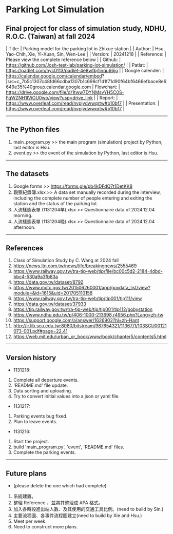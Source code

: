# Parking Lot Simulation
## Final project for class of simulation study, NDHU, R.O.C. (Taiwan) at fall 2024

| Title:           | Parking model for the parking lot in Zhixue station           |
| Author:          | Hsu, Yao-Chih, Xie, Yi-Xuan, Sin, Wen-Lee                     |
| Version:         | 20241218                                                      |
| Reference:       | Please view the complete reference below                      |
| Github:          | https://github.com/Josh-test-lab/parking-lot-simulation/      |
| Patlat:          | https://padlet.com/hyc0113/padlet-4e8wfbj1inqu66jo            |
| Google calender: | https://calendar.google.com/calendar/embed?                   |src=c_7b5c1307c48fd66cdba1307b1c698cf1d1f71d90f64bf6466efbace8e6649e35%40group.calendar.google.com
| Flowchart:       | https://drive.google.com/file/d/1tww7DYNMsvYH5C0S-FqWZNH1lViOU0wo/view?usp=drive_link                                                                     |
| Report:          | https://www.overleaf.com/read/nvpjvdwwqrtw#b10bf7             |
| Presentation:    | https://www.overleaf.com/read/nvpjvdwwqrtw#b10bf7             |

--------------------------------------------------------------------------------------
## The Python files
1. main_program.py >> the main program (simulation) project by Python, last editor is Hsu.
2. event.py        >> the event of the simulation by Python, last editor is Hsu.

--------------------------------------------------------------------------------------
## The datasets
1. Google forms                 >> https://forms.gle/pb4kDFdQ7t1DetKK8
2. 觀察紀錄簿.xlsx               >> A data set manually recorded during the interview, including the complete number of people entering and exiting the station and the status of the parking lot.
4. 人流樣態表單 (1131204早).xlsx >> Questionnaire data of 2024.12.04 morning.
5. 人流樣態表單 (1131204晚).xlsx >> Questionnaire data of 2024.12.04 afternoon.

--------------------------------------------------------------------------------------
## References
1. Class of Simulation Study by C. Wang at 2024 fall
2. https://news.ltn.com.tw/news/life/breakingnews/2555469
3. https://www.railway.gov.tw/tra-tip-web/tip/file/bc00c5d2-2184-4dbd-bbc4-530a9a3fb83a
4. https://data.gov.tw/dataset/8792
5. https://www.motc.gov.tw/201506260001/app/govdata_list/view?module=&id=1615&uid=201705110158
6. https://www.railway.gov.tw/tra-tip-web/tip/tip001/tip111/view
7. https://data.gov.tw/dataset/37933
8. https://tip.railway.gov.tw/tra-tip-web/tip/tip001/tip112/gobystation
9. https://www.ndhu.edu.tw/p/406-1000-213698,r4956.php?Lang=zh-tw
10. https://support.google.com/a/answer/1626902?hl=zh-Hant
11. http://ir.lib.scu.edu.tw:8080/bitstream/987654321/11367/1/103SCU00121073-001.pdf#page=22.41
12. https://web.mit.edu/urban_or_book/www/book/chapter5/contents5.html

--------------------------------------------------------------------------------------
## Version history
- 1131218:
1. Complete all departure events.
2. 'README.md' file update.
3. Data sorting and uploading.
4. Try to convert initial values into a json or yaml file. 

- 1131217:
1. Parking events bug fixed.
2. Plan to leave events.

- 1131216:
1. Start the project.
2. build 'main_program.py', 'event', 'README.md' files.
3. Complete the parking events.

--------------------------------------------------------------------------------------
## Future plans
- (please delete the one which had complete)
1. 系統建置。
2. 整理 Reference ，並將其整理成 APA 格式。
3. 加入各時段進出站人數、及其使用的交通工具比例。(need to build by Sin.)
4. 主要流程圖、各事件流程圖建立(need to build by Xie and Hsu.)
5. Meet per week.
6. Need to construct more plans.
